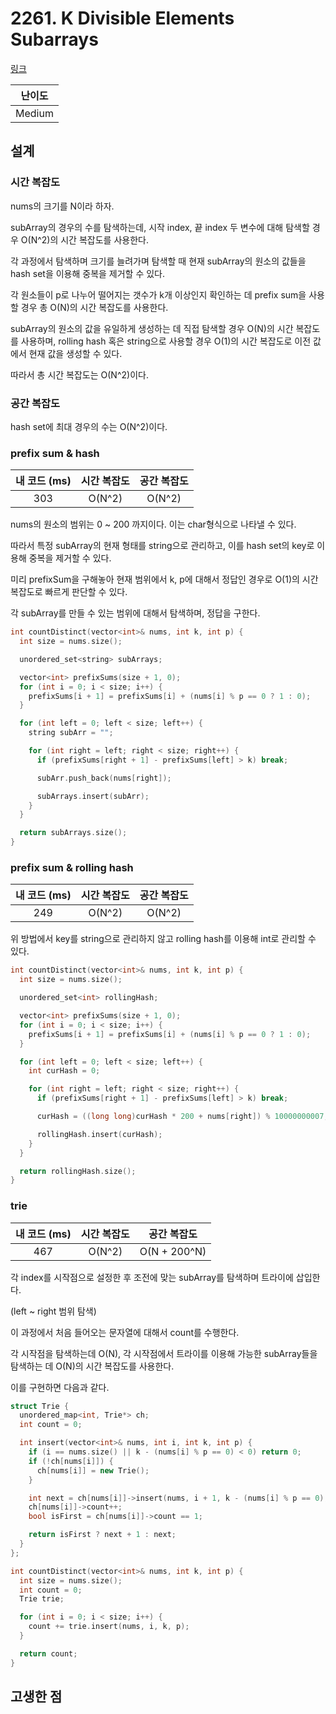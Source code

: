 # 2261. K Divisible Elements Subarrays

[링크](https://leetcode.com/problems/k-divisible-elements-subarrays/)

| 난이도 |
| :----: |
| Medium |

## 설계

### 시간 복잡도

nums의 크기를 N이라 하자.

subArray의 경우의 수를 탐색하는데, 시작 index, 끝 index 두 변수에 대해 탐색할 경우 O(N^2)의 시간 복잡도를 사용한다.

각 과정에서 탐색하며 크기를 늘려가며 탐색할 때 현재 subArray의 원소의 값들을 hash set을 이용해 중복을 제거할 수 있다.

각 원소들이 p로 나누어 떨어지는 갯수가 k개 이상인지 확인하는 데 prefix sum을 사용할 경우 총 O(N)의 시간 복잡도를 사용한다.

subArray의 원소의 값을 유일하게 생성하는 데 직접 탐색할 경우 O(N)의 시간 복잡도를 사용하며, rolling hash 혹은 string으로 사용할 경우 O(1)의 시간 복잡도로 이전 값에서 현재 값을 생성할 수 있다.

따라서 총 시간 복잡도는 O(N^2)이다.

### 공간 복잡도

hash set에 최대 경우의 수는 O(N^2)이다.

### prefix sum & hash

| 내 코드 (ms) | 시간 복잡도 | 공간 복잡도 |
| :----------: | :---------: | :---------: |
|     303      |   O(N^2)    |   O(N^2)    |

nums의 원소의 범위는 0 ~ 200 까지이다. 이는 char형식으로 나타낼 수 있다.

따라서 특정 subArray의 현재 형태를 string으로 관리하고, 이를 hash set의 key로 이용해 중복을 제거할 수 있다.

미리 prefixSum을 구해놓아 현재 범위에서 k, p에 대해서 정답인 경우로 O(1)의 시간 복잡도로 빠르게 판단할 수 있다.

각 subArray를 만들 수 있는 범위에 대해서 탐색하며, 정답을 구한다.

```cpp
int countDistinct(vector<int>& nums, int k, int p) {
  int size = nums.size();

  unordered_set<string> subArrays;

  vector<int> prefixSums(size + 1, 0);
  for (int i = 0; i < size; i++) {
    prefixSums[i + 1] = prefixSums[i] + (nums[i] % p == 0 ? 1 : 0);
  }

  for (int left = 0; left < size; left++) {
    string subArr = "";

    for (int right = left; right < size; right++) {
      if (prefixSums[right + 1] - prefixSums[left] > k) break;

      subArr.push_back(nums[right]);

      subArrays.insert(subArr);
    }
  }

  return subArrays.size();
}
```

### prefix sum & rolling hash

| 내 코드 (ms) | 시간 복잡도 | 공간 복잡도 |
| :----------: | :---------: | :---------: |
|     249      |   O(N^2)    |   O(N^2)    |

위 방법에서 key를 string으로 관리하지 않고 rolling hash를 이용해 int로 관리할 수 있다.

```cpp
int countDistinct(vector<int>& nums, int k, int p) {
  int size = nums.size();

  unordered_set<int> rollingHash;

  vector<int> prefixSums(size + 1, 0);
  for (int i = 0; i < size; i++) {
    prefixSums[i + 1] = prefixSums[i] + (nums[i] % p == 0 ? 1 : 0);
  }

  for (int left = 0; left < size; left++) {
    int curHash = 0;

    for (int right = left; right < size; right++) {
      if (prefixSums[right + 1] - prefixSums[left] > k) break;

      curHash = ((long long)curHash * 200 + nums[right]) % 10000000007;

      rollingHash.insert(curHash);
    }
  }

  return rollingHash.size();
}
```

### trie

| 내 코드 (ms) | 시간 복잡도 | 공간 복잡도  |
| :----------: | :---------: | :----------: |
|     467      |   O(N^2)    | O(N + 200^N) |

각 index를 시작점으로 설정한 후 조전에 맞는 subArray를 탐색하며 트라이에 삽입한다.

(left ~ right 범위 탐색)

이 과정에서 처음 들어오는 문자열에 대해서 count를 수행한다.

각 시작점을 탐색하는데 O(N), 각 시작점에서 트라이를 이용해 가능한 subArray들을 탐색하는 데 O(N)의 시간 복잡도를 사용한다.

이를 구현하면 다음과 같다.

```cpp
struct Trie {
  unordered_map<int, Trie*> ch;
  int count = 0;

  int insert(vector<int>& nums, int i, int k, int p) {
    if (i == nums.size() || k - (nums[i] % p == 0) < 0) return 0;
    if (!ch[nums[i]]) {
      ch[nums[i]] = new Trie();
    }

    int next = ch[nums[i]]->insert(nums, i + 1, k - (nums[i] % p == 0), p);
    ch[nums[i]]->count++;
    bool isFirst = ch[nums[i]]->count == 1;

    return isFirst ? next + 1 : next;
  }
};

int countDistinct(vector<int>& nums, int k, int p) {
  int size = nums.size();
  int count = 0;
  Trie trie;

  for (int i = 0; i < size; i++) {
    count += trie.insert(nums, i, k, p);
  }

  return count;
}
```

## 고생한 점
